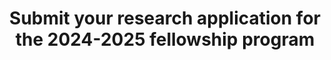 ---
title: "Submit your research application for the 2024-2025 fellowship program"
picture: https://skuawk.com/skuawk-photos/school/alex-read.jpg
color: "green"
link: /fellowship/help
---